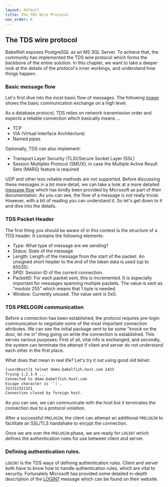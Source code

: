 ```yaml
---
layout: default
title: The TDS Wire Protocol 
nav_order: 8
---
```


## The TDS wire protocol

Babelfish exposes PostgreSQL as an MS SQL Server. To achieve that, the community has
implemented the TDS wire protocol which forms the backbone of the entire solution.
In this chapter, we want to take a deeper look at the details of the protocol's
inner workings, and understand how things happen.

### Basic message flow

Let's first dive into the most basic flow of messages.
The following [image](https://docs.microsoft.com/en-us/openspecs/windows_protocols/ms-tds/ms-tds_files/image001.png) shows the
basic communication exchange on a high level.

As a database protocol, TDS relies on network transmission order and expects a
reliable connection which basically means ...

- TCP
- VIA (Virtual Interface Architecture)
- Named pipes

Optionally, TDS can also implement:

- Transport Layer Security (TLS)/Secure Socket Layer (SSL)
- Session Multiplex Protocol (SMUX), in case the Multiple Active Result Sets
  (MARS) feature is required

UDP and other less reliable methods are not supported.
Before discussing these messages in a bit more detail, we can take a look at a
more detailed [message
flow](https://docs.microsoft.com/en-us/openspecs/windows_protocols/ms-tds/ms-tds_files/image008.png)
which has kindly been provided by Microsoft as part of their documentation. As
you can see, the flow of a message is not really trivial. However, with a bit of 
reading you can understand it. So let's get down to it and dive into the details.


### TDS Packet Header

The first thing you should be aware of in this context is the structure of a TDS
header. It contains the following elements:

- Type: What type of message are we sending?
- Status: State of the message
- Length: Length of the message from the start of the packet. An unsigned short
  header to the end of the token data is used (up to 65535).
- SPID: Session ID of the current connection.
- PacketID: For each packet sent, this is incremented. It is especially important
  for messages spanning multiple packets. The value is sent as "modulo 255"
  which means that 1 byte is needed.
- Window: Currently unused. The value sent is 0x0.


### TDS PRELOGIN communication

Before a connection has been established, the protocol requires pre-login
communication to negotiate some of the most important connection attributes. We
can see the initial package sent to be some "knock on the door, let me in" thing
going on while the connection is established. This serves various purposes:
First of all, vital info is exchanged, and secondly, the system can terminate the
attempt if client and server do not understand each other in the first place. 

What does that mean in real life? Let's try it out using good old telnet:

```bash
[user@host]$ telnet demo.babelfish.host.com 1433
Trying 1.2.3.4 ...
Connected to demo.babelfish.host.com
Escape character is '^]'.
321312321321
Connection closed by foreign host.
```

As you can see, we can communicate with the host but it terminates the
connection due to a protocol violation.

After a successful <code>PRELOGIN</code>, the client can attempt an additional 
<code>PRELOGIN</code> to facilitate an SSL/TLS handshake to encypt the connection.

Once we are over the <code>PRELOGIN</code> phase, we are ready for 
<code>LOGIN7</code> which defines the authentication rules for use 
between client and server.


### Defining authentication rules.

<code>LOGIN7</code> is the TDS ways of defining authentication rules. 
Client and server both have to know how to handle authentication rules, which are vital to security.
Fortunately Microsoft has provided some detailed in-depth description of the
[LOGIN7](https://docs.microsoft.com/en-us/openspecs/windows_protocols/ms-tds/773a62b6-ee89-4c02-9e5e-344882630aac)
message which can be found on their website.
